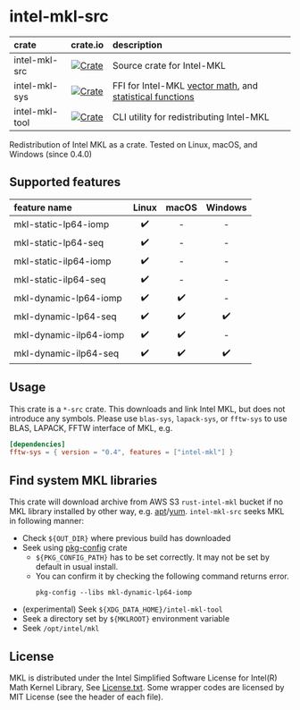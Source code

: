 # intel-mkl-src

|crate | crate.io | description |
|:-----|:--------:|:------------|
|intel-mkl-src| [![Crate](http://meritbadge.herokuapp.com/intel-mkl-src)](https://crates.io/crates/intel-mkl-src)| Source crate for Intel-MKL |
|intel-mkl-sys| [![Crate](http://meritbadge.herokuapp.com/intel-mkl-sys)](https://crates.io/crates/intel-mkl-sys)| FFI for Intel-MKL [vector math][VM], and [statistical functions][VSL] |
|intel-mkl-tool| [![Crate](http://meritbadge.herokuapp.com/intel-mkl-tool)](https://crates.io/crates/intel-mkl-tool)| CLI utility for redistributing Intel-MKL |

Redistribution of Intel MKL as a crate. Tested on Linux, macOS, and Windows (since 0.4.0)

[VM]:  https://software.intel.com/en-us/mkl-developer-reference-c-vector-mathematical-functions
[VSL]: https://software.intel.com/en-us/mkl-developer-reference-c-statistical-functions

## Supported features

| feature name           | Linux              | macOS              | Windows            |
|:-----------------------|:------------------:|:------------------:|:------------------:|
| mkl-static-lp64-iomp   | :heavy_check_mark: | -                  | -                  |
| mkl-static-lp64-seq    | :heavy_check_mark: | -                  | -                  |
| mkl-static-ilp64-iomp  | :heavy_check_mark: | -                  | -                  |
| mkl-static-ilp64-seq   | :heavy_check_mark: | -                  | -                  |
| mkl-dynamic-lp64-iomp  | :heavy_check_mark: | :heavy_check_mark: | -                  |
| mkl-dynamic-lp64-seq   | :heavy_check_mark: | :heavy_check_mark: | :heavy_check_mark: |
| mkl-dynamic-ilp64-iomp | :heavy_check_mark: | :heavy_check_mark: | -                  |
| mkl-dynamic-ilp64-seq  | :heavy_check_mark: | :heavy_check_mark: | :heavy_check_mark: |

## Usage

This crate is a `*-src` crate. This downloads and link Intel MKL, but does not introduce any symbols.
Please use `blas-sys`, `lapack-sys`, or `fftw-sys` to use BLAS, LAPACK, FFTW interface of MKL, e.g.

```toml
[dependencies]
fftw-sys = { version = "0.4", features = ["intel-mkl"] }
```

## Find system MKL libraries

This crate will download archive from AWS S3 `rust-intel-mkl` bucket if no MKL library installed by other way, e.g. [apt]/[yum].
`intel-mkl-src` seeks MKL in following manner:

- Check `${OUT_DIR}` where previous build has downloaded
- Seek using [pkg-config] crate
  - `${PKG_CONFIG_PATH}` has to be set correctly. It may not be set by default in usual install.
  - You can confirm it by checking the following command returns error.
    ```
    pkg-config --libs mkl-dynamic-lp64-iomp
    ```
- (experimental) Seek `${XDG_DATA_HOME}/intel-mkl-tool`
- Seek a directory set by `${MKLROOT}` environment variable
- Seek `/opt/intel/mkl`

[apt]: https://software.intel.com/content/www/us/en/develop/articles/installing-intel-free-libs-and-python-apt-repo.html
[yum]: https://software.intel.com/content/www/us/en/develop/articles/installing-intel-free-libs-and-python-yum-repo.html
[pkg-config]: https://github.com/rust-lang/pkg-config-rs

## License
MKL is distributed under the Intel Simplified Software License for Intel(R) Math Kernel Library, See [License.txt](License.txt).
Some wrapper codes are licensed by MIT License (see the header of each file).
